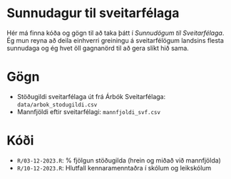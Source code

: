 
# Sunnudagur til sveitarfélaga

<!-- badges: start -->
<!-- badges: end -->

Hér má finna kóða og gögn til að taka þátt í *Sunnudögum til Sveitarfélaga*. Ég mun reyna að deila einhverri greiningu á sveitarfélögum landsins flesta sunnudaga og ég hvet öll gagnanörd til að gera slíkt hið sama.

# Gögn

* Stöðugildi sveitarfélaga út frá Árbók Sveitarfélaga: `data/arbok_stodugildi.csv`
* Mannfjöldi eftir sveitarfélagi: `mannfjoldi_svf.csv`

# Kóði

* `R/03-12-2023.R`: % fjölgun stöðugilda (hrein og miðað við mannfjölda)
* `R/10-12-2023.R`: Hlutfall kennaramenntaðra í skólum og leikskólum

